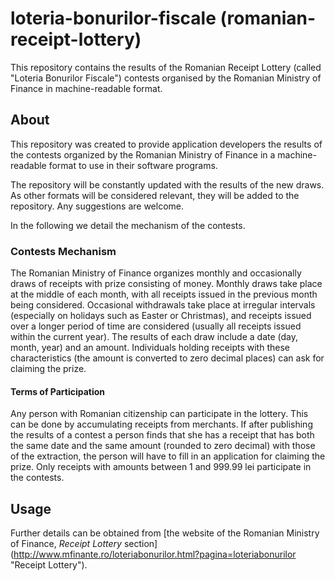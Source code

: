 # loteria-bonurilor-fiscale (romanian-receipt-lottery)
This repository contains the results of the Romanian Receipt Lottery (called "Loteria Bonurilor Fiscale") contests organised by the Romanian Ministry of Finance in machine-readable format.

## About
This repository was created to provide application developers the results of the contests organized by the Romanian Ministry of Finance in a machine-readable format to use in their software programs.

The repository will be constantly updated with the results of the new draws. As other formats will be considered relevant, they will be added to the repository.
Any suggestions are welcome.

In the following we detail the mechanism of the contests.

### Contests Mechanism
The Romanian Ministry of Finance organizes monthly and occasionally draws of receipts with prize consisting of money. Monthly draws take place at the middle of each month, with all receipts issued in the previous month being considered. Occasional withdrawals take place at irregular intervals (especially on holidays such as Easter or Christmas), and receipts issued over a longer period of time are considered (usually all receipts issued within the current year).
The results of each draw include a date (day, month, year) and an amount. Individuals holding receipts with these characteristics (the amount is converted to zero decimal places) can ask for claiming the prize.

#### Terms of Participation
Any person with Romanian citizenship can participate in the lottery. This can be done by accumulating receipts from merchants. If after publishing the results of a contest a person finds that she has a receipt that has both the same date and the same amount (rounded to zero decimal) with those of the extraction, the person will have to fill in an application for claiming the prize.
Only receipts with amounts between 1 and 999.99 lei participate in the contests.

## Usage
Further details can be obtained from [the website of the Romanian Ministry of Finance, *Receipt Lottery* section] (http://www.mfinante.ro/loteriabonurilor.html?pagina=loteriabonurilor "Receipt Lottery").

